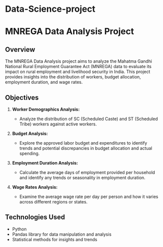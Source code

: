# Data-Science-project
# MNREGA Data Analysis Project

## Overview

The MNREGA Data Analysis project aims to analyze the Mahatma Gandhi National Rural Employment Guarantee Act (MNREGA) data to evaluate its impact on rural employment and livelihood security in India. This project provides insights into the distribution of workers, budget allocation, employment duration, and wage rates.

## Objectives

1. **Worker Demographics Analysis:**
   - Analyze the distribution of SC (Scheduled Caste) and ST (Scheduled Tribe) workers against active workers.

2. **Budget Analysis:**
   - Explore the approved labor budget and expenditures to identify trends and potential discrepancies in budget allocation and actual spending.

3. **Employment Duration Analysis:**
   - Calculate the average days of employment provided per household and identify any trends or seasonality in employment duration.

4. **Wage Rates Analysis:**
   - Examine the average wage rate per day per person and how it varies across different regions or states.

## Technologies Used

- Python
- Pandas library for data manipulation and analysis
- Statistical methods for insights and trends

